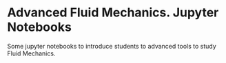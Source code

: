 # Advanced Fluid Mechanics. Jupyter Notebooks 

Some jupyter notebooks to introduce students to advanced tools to study Fluid Mechanics.
